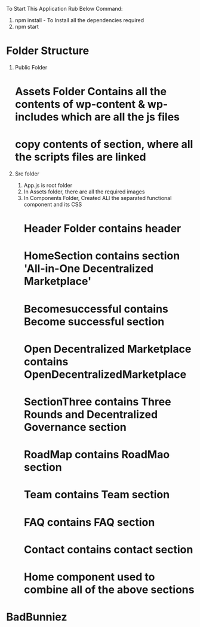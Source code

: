 To Start This Application Rub Below Command:

1. npm install - To Install all the dependencies required
2. npm start

# Folder Structure

1. Public Folder

   # Assets Folder Contains all the contents of wp-content & wp-includes which are all the js files

   # copy contents of <Head> section, where all the scripts files are linked

2. Src folder
   1. App.js is root folder
   2. In Assets folder, there are all the required images
   3. In Components Folder, Created ALl the separated functional component and its CSS
      # Header Folder contains header
      # HomeSection contains section 'All-in-One Decentralized Marketplace'
      # Becomesuccessful contains Become successful section
      # Open Decentralized Marketplace contains OpenDecentralizedMarketplace
      # SectionThree contains Three Rounds and Decentralized Governance section
      # RoadMap contains RoadMao section
      # Team contains Team section
      # FAQ contains FAQ section
      # Contact contains contact section
      # Home component used to combine all of the above sections
# BadBunniez
